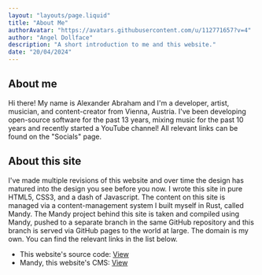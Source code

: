 ```yaml
---
layout: "layouts/page.liquid"
title: "About Me"
authorAvatar: "https://avatars.githubusercontent.com/u/112771657?v=4"
author: "Angel Dollface"
description: "A short introduction to me and this website."
date: "20/04/2024"
---
```


## About me

Hi there! My name is Alexander Abraham and I'm a developer, artist, musician, and content-creator from Vienna, Austria. I've been developing open-source software for the past 13 years, mixing music for the past 10 years and recently started a YouTube channel! All relevant links can be found on the "Socials" page.

## About this site

I've made multiple revisions of this website and over time the design has matured into the design you see before you now. I wrote this site in pure HTML5, CSS3, and a dash of Javascript. The content on this site is managed via a content-management system I built myself in Rust, called Mandy. The Mandy project behind this site is taken and compiled using Mandy, pushed to a separate branch in the same GitHub repository and this branch is served via GitHub pages to the world at large. The domain is my own. You can find the relevant links in the list below.

- This website's source code: [View](https://github.com/angeldollface/angeldollface.github.io)
- Mandy, this website's CMS: [View](https://github.com/angeldollface/mandy)